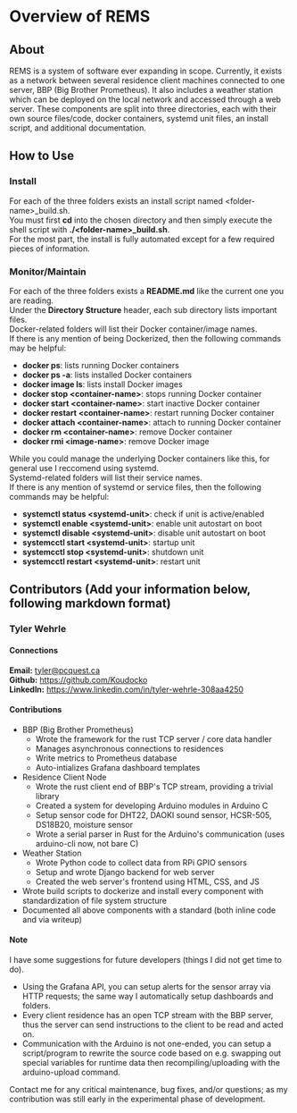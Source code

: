 # Overview of REMS 

## About
REMS is a system of software ever expanding in scope. Currently, it exists as a network between several residence client machines connected to one server, BBP (Big Brother Prometheus). It also includes a weather station which can be deployed on the local network and accessed through a web server. These components are split into three directories, each with their own source files/code, docker containers, systemd unit files, an install script, and additional documentation. 

## How to Use
### Install
For each of the three folders exists an install script named &lt;folder-name&gt;_build.sh.  
You must first **cd** into the chosen directory and then simply execute the shell script with **./&lt;folder-name&gt;_build.sh**.  
For the most part, the install is fully automated except for a few required pieces of information.  

### Monitor/Maintain
For each of the three folders exists a **README.md** like the current one you are reading.  
Under the **Directory Structure** header, each sub directory lists important files.  
Docker-related folders will list their Docker container/image names.  
If there is any mention of being Dockerized, then the following commands may be helpful:  
* **docker ps**: lists running Docker containers
* **docker ps -a**: lists installed Docker containers
* **docker image ls**: lists install Docker images
* **docker stop &lt;container-name&gt;**: stops running Docker container
* **docker start &lt;container-name&gt;**: start inactive Docker container
* **docker restart &lt;container-name&gt;**: restart running Docker container
* **docker attach &lt;container-name&gt;**: attach to running Docker container
* **docker rm &lt;container-name&gt;**: remove Docker container
* **docker rmi &lt;image-name&gt;**: remove Docker image

While you could manage the underlying Docker containers like this, for general use I reccomend using systemd.  
Systemd-related folders will list their service names.  
If there is any mention of systemd or service files, then the following commands may be helpful:  
* **systemctl status &lt;systemd-unit&gt;**: check if unit is active/enabled
* **systemctl enable &lt;systemd-unit&gt;**: enable unit autostart on boot
* **systemctl disable &lt;systemd-unit&gt;**: disable unit autostart on boot
* **systemcctl start &lt;systemd-unit&gt;**: startup unit
* **systemcctl stop &lt;systemd-unit&gt;**: shutdown unit
* **systemcctl restart &lt;systemd-unit&gt;**: restart unit

## Contributors (Add your information below, following markdown format)
### Tyler Wehrle
#### Connections
**Email:** tyler@pcquest.ca  
**Github:** https://github.com/Koudocko  
**LinkedIn:** https://www.linkedin.com/in/tyler-wehrle-308aa4250  

#### Contributions
* BBP (Big Brother Prometheus)
    * Wrote the framework for the rust TCP server / core data handler
    * Manages asynchronous connections to residences 
    * Write metrics to Prometheus database
    * Auto-intializes Grafana dashboard templates
* Residence Client Node
    * Wrote the rust client end of BBP's TCP stream, providing a trivial library
    * Created a system for developing Arduino modules in Arduino C
    * Setup sensor code for DHT22, DAOKI sound sensor, HCSR-505, DS18B20, moisture sensor
    * Wrote a serial parser in Rust for the Arduino's communication (uses arduino-cli now, not bare C)
* Weather Station
    * Wrote Python code to collect data from RPi GPIO sensors
    * Setup and wrote Django backend for web server
    * Created the web server's frontend using HTML, CSS, and JS 
* Wrote build scripts to dockerize and install every component with standardization of file system structure
* Documented all above components with a standard (both inline code and via writeup)

#### Note
I have some suggestions for future developers (things I did not get time to do).  
* Using the Grafana API, you can setup alerts for the sensor array via HTTP requests; the same way I automatically setup dashboards and folders.  
* Every client residence has an open TCP stream with the BBP server, thus the server can send instructions to the client to be read and acted on.  
* Communication with the Arduino is not one-ended, you can setup a script/program to rewrite the source code based on e.g. swapping out special variables for runtime data then recompiling/uploading with the arduino-upload command.  

Contact me for any critical maintenance, bug fixes, and/or questions; as my contribution was still early in the experimental phase of development.
